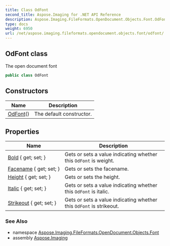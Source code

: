 ```yaml
---
title: Class OdFont
second_title: Aspose.Imaging for .NET API Reference
description: Aspose.Imaging.FileFormats.OpenDocument.Objects.Font.OdFont class. The open document font
type: docs
weight: 6950
url: /net/aspose.imaging.fileformats.opendocument.objects.font/odfont/
---
```

## OdFont class

The open document font

```csharp
public class OdFont
```

## Constructors

| Name | Description |
| --- | --- |
| [OdFont](odfont/)() | The default constructor. |

## Properties

| Name | Description |
| --- | --- |
| [Bold](../../aspose.imaging.fileformats.opendocument.objects.font/odfont/bold/) { get; set; } | Gets or sets a value indicating whether this `OdFont` is weight. |
| [Facename](../../aspose.imaging.fileformats.opendocument.objects.font/odfont/facename/) { get; set; } | Gets or sets the facename. |
| [Height](../../aspose.imaging.fileformats.opendocument.objects.font/odfont/height/) { get; set; } | Gets or sets the height. |
| [Italic](../../aspose.imaging.fileformats.opendocument.objects.font/odfont/italic/) { get; set; } | Gets or sets a value indicating whether this `OdFont` is italic. |
| [Strikeout](../../aspose.imaging.fileformats.opendocument.objects.font/odfont/strikeout/) { get; set; } | Gets or sets a value indicating whether this `OdFont` is strikeout. |

### See Also

* namespace [Aspose.Imaging.FileFormats.OpenDocument.Objects.Font](../../aspose.imaging.fileformats.opendocument.objects.font/)
* assembly [Aspose.Imaging](../../)


